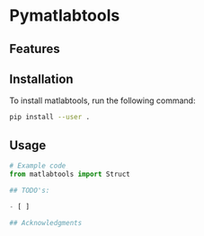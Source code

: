 # Pymatlabtools



## Features



## Installation

To install matlabtools, run the following command:

```bash
pip install --user .
```

## Usage

```python
# Example code
from matlabtools import Struct

## TODO's:

- [ ] 

## Acknowledgments


